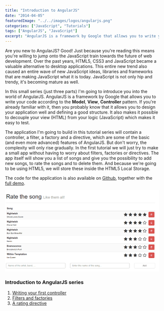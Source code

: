 ```yaml
---
title: "Introduction to AngularJS"
date: "2014-04-05"
featuredImage: "../../images/logos/angularjs.png"
categories: ["JavaScript", "Tutorials"]
tags: ["AngularJS", "JavaScript"]
excerpt: "AngularJS is a framework by Google that allows you to write your code according to the Model, View, Controller pattern."
---
```


Are you new to AngularJS? Good! Just because you're reading this means you're willing to jump onto the JavaScript train towards the future of web development. Over the past years, HTML5, CSS3 and JavaScript became a valuable alternative to desktop applications. This entire new trend also caused an entire wave of new JavaScript ideas, libraries and frameworks that are making JavaScript what it is today. JavaScript is not only hip and trendy, it's becoming mature as well.

In this small series (just three parts) I'm going to introduce you into the world of AngularJS. AngularJS is a framework by Google that allows you to write your code according to the **Model**, **View**, **Controller** pattern. If you're already familiar with it, then you probably know that it allows you to design your application well and defining a good structure. It also makes it possible to decouple your view (HTML) from your logic (JavaScript) which makes it easy to test.

The application I'm going to build in this tutorial series will contain a controller, a filter, a factory and a directive, which are some of the basic (and even more advanced) features of AngularJS. But don't worry, the complexity will only rise gradually. In the first tutorial we will just try to make a small app without having to worry about filters, factories or directives. The app itself will show you a list of songs and give you the possibility to add new songs, to rate the songs and to delete them. And because we're going to be using HTML5, we will store these inside the HTML5 Local Storage.

The code for the application is also available on [Github](https://github.com/song-rate-mvc/angular-song-rate/tree/0.0.2), together with the [full demo](http://song-rate-mvc.github.io/angular-song-rate).

![app-final](images/app-final.png)

### Introduction to AngularJS series

1. [Writing your first controller](/introduction-angularjs-controller/ "An introduction to AngularJS: Writing your first controller")
2. [Filters and factories](/introduction-angularjs-filter-factory)
3. [A rating directive](/introduction-angularjs-directives)
